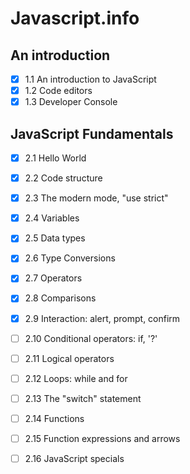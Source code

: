 # Javascript.info

## An introduction
- [x] 1.1 An introduction to JavaScript
- [x] 1.2 Code editors
- [x] 1.3 Developer Console 

## JavaScript Fundamentals 
- [x] 2.1 Hello World
- [x] 2.2 Code structure
- [x] 2.3 The modern mode, "use strict" 
- [x] 2.4 Variables
- [x] 2.5 Data types
- [x] 2.6 Type Conversions
- [x] 2.7 Operators
- [x] 2.8 Comparisons
- [x] 2.9 Interaction: alert, prompt, confirm
- [ ] 2.10 Conditional operators: if, '?'
- [ ] 2.11 Logical operators
- [ ] 2.12 Loops: while and for
- [ ] 2.13 The "switch" statement
- [ ] 2.14 Functions
- [ ] 2.15 Function expressions and arrows 
- [ ] 2.16 JavaScript specials 






